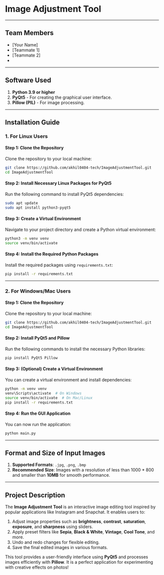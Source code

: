 # Image Adjustment Tool

---

## Team Members
- [Your Name]
- [Teammate 1]
- [Teammate 2]
-

---

## Software Used
1. **Python 3.9 or higher**
2. **PyQt5** - For creating the graphical user interface.
3. **Pillow (PIL)** - For image processing.

---

## Installation Guide

### 1. For Linux Users
#### Step 1: Clone the Repository
Clone the repository to your local machine:
```bash
git clone https://github.com/akhil0404-tech/ImageAdjustmentTool.git
cd ImageAdjustmentTool

```

#### Step 2: Install Necessary Linux Packages for PyQt5
Run the following command to install PyQt5 dependencies:
```bash
sudo apt update
sudo apt install python3-pyqt5
```

#### Step 3: Create a Virtual Environment
Navigate to your project directory and create a Python virtual environment:
```bash
python3 -m venv venv
source venv/bin/activate
```

#### Step 4: Install the Required Python Packages
Install the required packages using `requirements.txt`:
```bash
pip install -r requirements.txt
```

---

### 2. For Windows/Mac Users
#### Step 1: Clone the Repository
Clone the repository to your local machine:
```bash
git clone https://github.com/akhil0404-tech/ImageAdjustmentTool.git
cd ImageAdjustmentTool

```

#### Step 2: Install PyQt5 and Pillow
Run the following commands to install the necessary Python libraries:
```bash
pip install PyQt5 Pillow
```

#### Step 3: (Optional) Create a Virtual Environment
You can create a virtual environment and install dependencies:
```bash
python -m venv venv
venv\Scripts\activate  # On Windows
source venv/bin/activate  # On Mac/Linux
pip install -r requirements.txt
```

#### Step 4: Run the GUI Application
You can now run the application:
```bash
python main.py
```

---

## Format and Size of Input Images
1. **Supported Formats**: `.jpg`, `.png`, `.bmp`
2. **Recommended Size**: Images with a resolution of less than 1000 * 800 and smaller than **10MB** for smooth performance.

---

## Project Description
The **Image Adjustment Tool** is an interactive image editing tool inspired by popular applications like Instagram and Snapchat. It enables users to:
1. Adjust image properties such as **brightness**, **contrast**, **saturation**, **exposure**, and **sharpness** using sliders.
2. Apply preset filters like **Sepia**, **Black & White**, **Vintage**, **Cool Tone**, and more.
3. Undo and redo changes for flexible editing.
4. Save the final edited images in various formats.

This tool provides a user-friendly interface using **PyQt5** and processes images efficiently with **Pillow**. It is a perfect application for experimenting with creative effects on photos!
